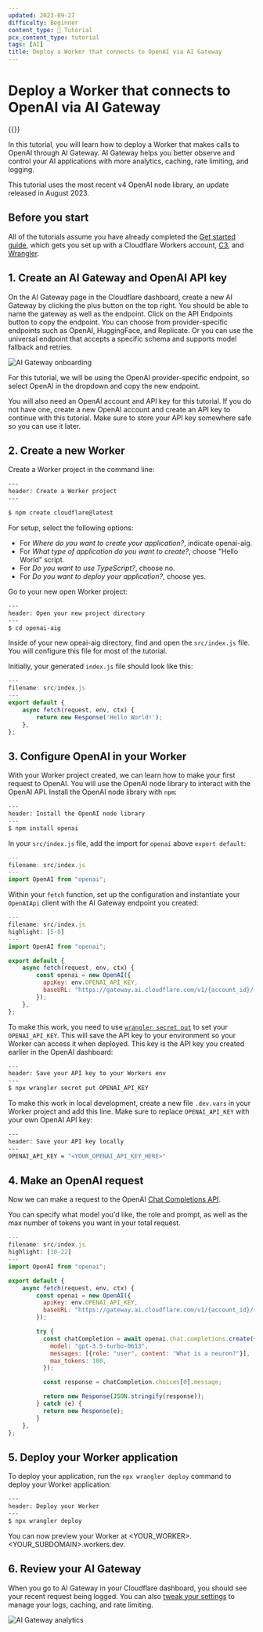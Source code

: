 ```yaml
---
updated: 2023-09-27
difficulty: Beginner
content_type: 📝 Tutorial
pcx_content_type: tutorial
tags: [AI]
title: Deploy a Worker that connects to OpenAI via AI Gateway
---
```


# Deploy a Worker that connects to OpenAI via AI Gateway

{{<tutorial-date-info>}}

In this tutorial, you will learn how to deploy a Worker that makes calls to OpenAI through AI Gateway. AI Gateway helps you better observe and control your AI applications with more analytics, caching, rate limiting, and logging.

This tutorial uses the most recent v4 OpenAI node library, an update released in August 2023.

## Before you start

All of the tutorials assume you have already completed the [Get started guide](/workers/get-started/guide/), which gets you set up with a Cloudflare Workers account, [C3](https://github.com/cloudflare/workers-sdk/tree/main/packages/create-cloudflare), and [Wrangler](/workers/wrangler/install-and-update/).

## 1. Create an AI Gateway and OpenAI API key

On the AI Gateway page in the Cloudflare dashboard, create a new AI Gateway by clicking the plus button on the top right. You should be able to name the gateway as well as the endpoint. Click on the API Endpoints button to copy the endpoint. You can choose from provider-specific endpoints such as OpenAI, HuggingFace, and Replicate. Or you can use the universal endpoint that accepts a specific schema and supports model fallback and retries.

![AI Gateway onboarding](images/ai-gateway/AIG-onboarding.png)

For this tutorial, we will be using the OpenAI provider-specific endpoint, so select OpenAI in the dropdown and copy the new endpoint.

You will also need an OpenAI account and API key for this tutorial. If you do not have one, create a new OpenAI account and create an API key to continue with this tutorial. Make sure to store your API key somewhere safe so you can use it later.

## 2. Create a new Worker

Create a Worker project in the command line:

```sh
---
header: Create a Worker project
---

$ npm create cloudflare@latest
```

For setup, select the following options:

* For *Where do you want to create your application?*, indicate openai-aig.
* For *What type of application do you want to create?*, choose "Hello World" script.
* For *Do you want to use TypeScript?*, choose no.
* For *Do you want to deploy your application?*, choose yes.

Go to your new open Worker project:

```sh
---
header: Open your new project directory
---
$ cd openai-aig
```

Inside of your new opeai-aig directory, find and open the `src/index.js` file. You will configure this file for most of the tutorial.

Initially, your generated `index.js` file should look like this:

```js
---
filename: src/index.js
---
export default {
	async fetch(request, env, ctx) {
		return new Response('Hello World!');
	},
};
```

## 3. Configure OpenAI in your Worker

With your Worker project created, we can learn how to make your first request to OpenAI. You will use the OpenAI node library to interact with the OpenAI API. Install the OpenAI node library with `npm`:

```sh
---
header: Install the OpenAI node library
---
$ npm install openai
```

In your `src/index.js` file, add the import for `openai` above `export default`:

```js
---
filename: src/index.js
---
import OpenAI from "openai";
```

Within your `fetch` function, set up the configuration and instantiate your `OpenAIApi` client with the AI Gateway endpoint you created:

```js
---
filename: src/index.js
highlight: [5-8]
---
import OpenAI from "openai";

export default {
	async fetch(request, env, ctx) {
		const openai = new OpenAI({
		  apiKey: env.OPENAI_API_KEY,
		  baseURL: "https://gateway.ai.cloudflare.com/v1/{account_id}/{gateway_slug}/openai" // paste your AI Gateway endpoint here
		});
	},
};
```

To make this work, you need to use [`wrangler secret put`](/workers/wrangler/commands/#put-3) to set your `OPENAI_API_KEY`. This will save the API key to your environment so your Worker can access it when deployed. This key is the API key you created earlier in the OpenAI dashboard:

```sh
---
header: Save your API key to your Workers env
---
$ npx wrangler secret put OPENAI_API_KEY
```

To make this work in local development, create a new file `.dev.vars` in your Worker project and add this line. Make sure to replace `OPENAI_API_KEY` with your own OpenAI API key:


```sh
---
header: Save your API key locally
---
OPENAI_API_KEY = "<YOUR_OPENAI_API_KEY_HERE>"
```

## 4. Make an OpenAI request
Now we can make a request to the OpenAI [Chat Completions API](https://platform.openai.com/docs/guides/gpt/chat-completions-api).

You can specify what model you'd like, the role and prompt, as well as the max number of tokens you want in your total request.

```js
---
filename: src/index.js
highlight: [10-22]
---
import OpenAI from "openai";

export default {
	async fetch(request, env, ctx) {
		const openai = new OpenAI({
		  apiKey: env.OPENAI_API_KEY,
		  baseURL: "https://gateway.ai.cloudflare.com/v1/{account_id}/{gateway_slug}/openai"
		});

		try {
		  const chatCompletion = await openai.chat.completions.create({
			model: "gpt-3.5-turbo-0613",
			messages: [{role: "user", content: "What is a neuron?"}],
			max_tokens: 100,
		  });

		  const response = chatCompletion.choices[0].message;

		  return new Response(JSON.stringify(response));
		} catch (e) {
		  return new Response(e);
		}
	},
};
```


## 5. Deploy your Worker application

To deploy your application, run the `npx wrangler deploy` command to deploy your Worker application:

```sh
---
header: Deploy your Worker
---
$ npx wrangler deploy
```

You can now preview your Worker at <YOUR_WORKER>.<YOUR_SUBDOMAIN>.workers.dev.

## 6. Review your AI Gateway

When you go to AI Gateway in your Cloudflare dashboard, you should see your recent request being logged. You can also [tweak your settings](/ai-gateway/get-started/configuring-settings/) to manage your logs, caching, and rate limiting.

![AI Gateway analytics](images/ai-gateway/analytics.png)
